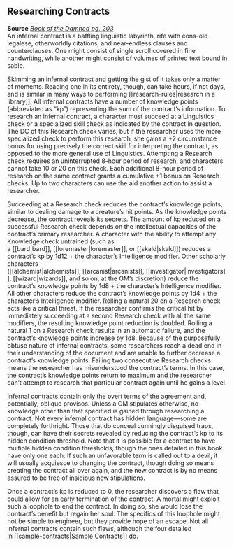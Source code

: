 ## Researching Contracts

**Source** [_Book of the Damned pg. 203_](http://paizo.com/products/btpy9tok)  
An infernal contract is a baffling linguistic labyrinth, rife with eons-old legalese, otherworldly citations, and near-endless clauses and counterclauses. One might consist of single scroll covered in fine handwriting, while another might consist of volumes of printed text bound in sable.  
  
Skimming an infernal contract and getting the gist of it takes only a matter of moments. Reading one in its entirety, though, can take hours, if not days, and is similar in many ways to performing [[research-rules|research in a library]]. All infernal contracts have a number of knowledge points (abbreviated as “kp”) representing the sum of the contract’s information. To research an infernal contract, a character must succeed at a Linguistics check or a specialized skill check as indicated by the contract in question. The DC of this Research check varies, but if the researcher uses the more specialized check to perform this research, she gains a +2 circumstance bonus for using precisely the correct skill for interpreting the contract, as opposed to the more general use of Linguistics. Attempting a Research check requires an uninterrupted 8-hour period of research, and characters cannot take 10 or 20 on this check. Each additional 8-hour period of research on the same contract grants a cumulative +1 bonus on Research checks. Up to two characters can use the aid another action to assist a researcher.  
  
Succeeding at a Research check reduces the contract’s knowledge points, similar to dealing damage to a creature’s hit points. As the knowledge points decrease, the contract reveals its secrets. The amount of kp reduced on a successful Research check depends on the intellectual capacities of the contract’s primary researcher. A character with the ability to attempt any Knowledge check untrained (such as a [[bard|bard]], [[loremaster|loremaster]], or [[skald|skald]]) reduces a contract’s kp by 1d12 + the character’s Intelligence modifier. Other scholarly characters ([[alchemist|alchemists]], [[arcanist|arcanists]], [[investigator|investigators]], [[wizard|wizards]], and so on, at the GM’s discretion) reduce the contract’s knowledge points by 1d8 + the character’s Intelligence modifier. All other characters reduce the contract’s knowledge points by 1d4 + the character’s Intelligence modifier. Rolling a natural 20 on a Research check acts like a critical threat. If the researcher confirms the critical hit by immediately succeeding at a second Research check with all the same modifiers, the resulting knowledge point reduction is doubled. Rolling a natural 1 on a Research check results in an automatic failure, and the contract’s knowledge points increase by 1d8. Because of the purposefully obtuse nature of infernal contracts, some researchers reach a dead end in their understanding of the document and are unable to further decrease a contract’s knowledge points. Failing two consecutive Research checks means the researcher has misunderstood the contract’s terms. In this case, the contract’s knowledge points return to maximum and the researcher can’t attempt to research that particular contract again until he gains a level.  
  
Infernal contracts contain only the overt terms of the agreement and, potentially, oblique provisos. Unless a GM stipulates otherwise, no knowledge other than that specified is gained through researching a contract. Not every infernal contract has hidden language—some are completely forthright. Those that do conceal cunningly disguised traps, though, can have their secrets revealed by reducing the contract’s kp to its hidden condition threshold. Note that it is possible for a contract to have multiple hidden condition thresholds, though the ones detailed in this book have only one each. If such an unfavorable term is called out to a devil, it will usually acquiesce to changing the contract, though doing so means creating the contract all over again, and the new contract is by no means assured to be free of insidious new stipulations.  
  
Once a contract’s kp is reduced to 0, the researcher discovers a flaw that could allow for an early termination of the contract. A mortal might exploit such a loophole to end the contract. In doing so, she would lose the contract’s benefit but regain her soul. The specifics of this loophole might not be simple to engineer, but they provide hope of an escape. Not all infernal contracts contain such flaws, although the four detailed in [[sample-contracts|Sample Contracts]] do.
